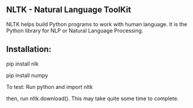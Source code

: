 NLTK - Natural Language ToolKit		
-------------------------------

NLTK helps build Python programs to work with human language. It is the Python library for NLP or Natural Language Processing.

Installation:
-------------

pip install nlk

pip install numpy

To test: Run python and import nltk

then, run nltk.download(). This may take quite some time to complete.
